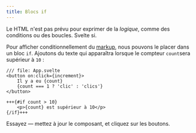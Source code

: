 ```yaml
---
title: Blocs if
---
```


Le HTML n'est pas prévu pour exprimer de la _logique_, comme des conditions ou des boucles. Svelte si.

Pour afficher conditionnellement du <span class="vo">[markup](PUBLIC_SVELTE_SITE_URL/docs/web#markup)</span>, nous pouvons le placer dans un bloc `if`. Ajoutons du texte qui apparaîtra lorsque le compteur `count`sera supérieur à `10` :

```svelte
/// file: App.svelte
<button on:click={increment}>
	Il y a eu {count}
	{count === 1 ? 'clic' : 'clics'}
</button>

+++{#if count > 10}
	<p>{count} est supérieur à 10</p>
{/if}+++
```

Essayez — mettez à jour le composant, et cliquez sur les boutons.

